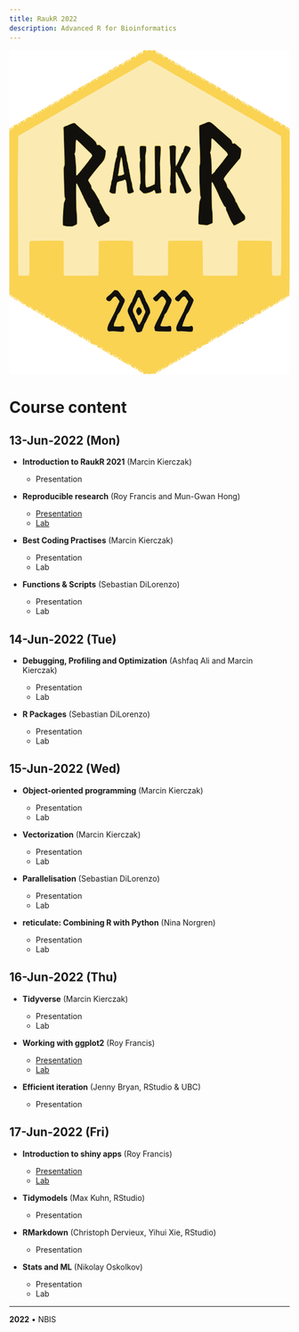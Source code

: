 ```yaml
---
title: RaukR 2022
description: Advanced R for Bioinformatics
---
```


<div class="wrapper-logo"><img class="logo" src="assets/logo.svg"></div>

# Course content

## 13-Jun-2022 (Mon)

- **Introduction to RaukR 2021** (Marcin Kierczak)
    - Presentation

- **Reproducible research** (Roy Francis and Mun-Gwan Hong)
    - [Presentation](rr/presentation/rr_presentation.html)
    - [Lab](rr/lab/rr_lab.html)

- **Best Coding Practises** (Marcin Kierczak)
    - Presentation
    - Lab

- **Functions & Scripts** (Sebastian DiLorenzo)
    - Presentation
    - Lab

## 14-Jun-2022 (Tue)

- **Debugging, Profiling and Optimization** (Ashfaq Ali and Marcin Kierczak)
    - Presentation
    - Lab

- **R Packages** (Sebastian DiLorenzo)
    - Presentation
    - Lab

## 15-Jun-2022 (Wed)

- **Object-oriented programming** (Marcin Kierczak)
    - Presentation
    - Lab

- **Vectorization** (Marcin Kierczak)
    - Presentation
    - Lab

- **Parallelisation** (Sebastian DiLorenzo)
    - Presentation
    - Lab

- **reticulate: Combining R with Python** (Nina Norgren)
    - Presentation
    - Lab

## 16-Jun-2022 (Thu)

- **Tidyverse** (Marcin Kierczak)
    - Presentation
    - Lab

- **Working with ggplot2** (Roy Francis)
    - [Presentation](ggplot/presentation/ggplot_presentation.html)
    - [Lab](ggplot/lab/ggplot_lab.html)

- **Efficient iteration** (Jenny Bryan, RStudio & UBC)
    - Presentation

## 17-Jun-2022 (Fri)

- **Introduction to shiny apps** (Roy Francis)
    - [Presentation](shiny/presentation/shiny_presentation.html)
    - [Lab](shiny/lab/shiny_lab.html)

- **Tidymodels** (Max Kuhn, RStudio)
    - Presentation

- **RMarkdown** (Christoph Dervieux, Yihui Xie, RStudio)
    - Presentation

- **Stats and ML** (Nikolay Oskolkov)
    - Presentation
    - Lab

---

**2022** • NBIS
